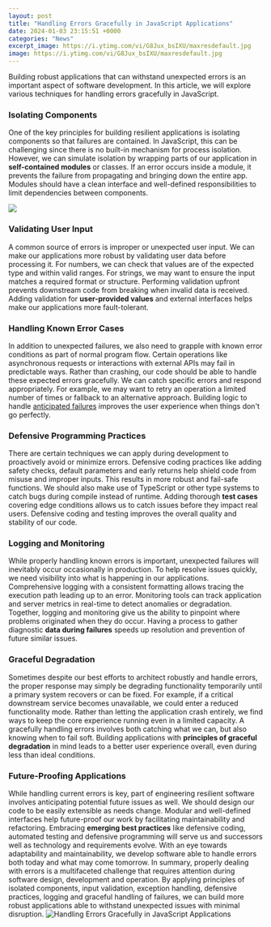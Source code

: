 ```yaml
---
layout: post
title: "Handling Errors Gracefully in JavaScript Applications"
date: 2024-01-03 23:15:51 +0000
categories: "News"
excerpt_image: https://i.ytimg.com/vi/G8Jux_bsIXU/maxresdefault.jpg
image: https://i.ytimg.com/vi/G8Jux_bsIXU/maxresdefault.jpg
---
```


Building robust applications that can withstand unexpected errors is an important aspect of software development. In this article, we will explore various techniques for handling errors gracefully in JavaScript.
### Isolating Components
One of the key principles for building resilient applications is isolating components so that failures are contained. In JavaScript, this can be challenging since there is no built-in mechanism for process isolation. However, we can simulate isolation by wrapping parts of our application in **self-contained modules** or classes. If an error occurs inside a module, it prevents the failure from propagating and bringing down the entire app. Modules should have a clean interface and well-defined responsibilities to limit dependencies between components.

![](https://res.cloudinary.com/df8e3k5he/image/upload/blog/meta_d86d4570a6.jpg)
### Validating User Input 
A common source of errors is improper or unexpected user input. We can make our applications more robust by validating user data before processing it. For numbers, we can check that values are of the expected type and within valid ranges. For strings, we may want to ensure the input matches a required format or structure. Performing validation upfront prevents downstream code from breaking when invalid data is received. Adding validation for **user-provided values** and external interfaces helps make our applications more fault-tolerant.
### Handling Known Error Cases
In addition to unexpected failures, we also need to grapple with known error conditions as part of normal program flow. Certain operations like asynchronous requests or interactions with external APIs may fail in predictable ways. Rather than crashing, our code should be able to handle these expected errors gracefully. We can catch specific errors and respond appropriately. For example, we may want to retry an operation a limited number of times or fallback to an alternative approach. Building logic to handle [anticipated failures](https://store.fi.io.vn/womens-cute-but-psycho-bae-darling-crazy-girlfriend-t-shirt/women&) improves the user experience when things don't go perfectly.
### Defensive Programming Practices 
There are certain techniques we can apply during development to proactively avoid or minimize errors. Defensive coding practices like adding safety checks, default parameters and early returns help shield code from misuse and improper inputs. This results in more robust and fail-safe functions. We should also make use of TypeScript or other type systems to catch bugs during compile instead of runtime. Adding thorough **test cases** covering edge conditions allows us to catch issues before they impact real users. Defensive coding and testing improves the overall quality and stability of our code.
### Logging and Monitoring
While properly handling known errors is important, unexpected failures will inevitably occur occasionally in production. To help resolve issues quickly, we need visibility into what is happening in our applications. Comprehensive logging with a consistent formatting allows tracing the execution path leading up to an error. Monitoring tools can track application and server metrics in real-time to detect anomalies or degradation. Together, logging and monitoring give us the ability to pinpoint where problems originated when they do occur. Having a process to gather diagnostic **data during failures** speeds up resolution and prevention of future similar issues.
### Graceful Degradation
Sometimes despite our best efforts to architect robustly and handle errors, the proper response may simply be degrading functionality temporarily until a primary system recovers or can be fixed. For example, if a critical downstream service becomes unavailable, we could enter a reduced functionality mode. Rather than letting the application crash entirely, we find ways to keep the core experience running even in a limited capacity. A gracefully handling errors involves both catching what we can, but also knowing when to fail soft. Building applications with **principles of graceful degradation** in mind leads to a better user experience overall, even during less than ideal conditions.
### Future-Proofing Applications
While handling current errors is key, part of engineering resilient software involves anticipating potential future issues as well. We should design our code to be easily extensible as needs change. Modular and well-defined interfaces help future-proof our work by facilitating maintainability and refactoring. Embracing **emerging best practices** like defensive coding, automated testing and defensive programming will serve us and successors well as technology and requirements evolve. With an eye towards adaptability and maintainability, we develop software able to handle errors both today and what may come tomorrow.
In summary, properly dealing with errors is a multifaceted challenge that requires attention during software design, development and operation. By applying principles of isolated components, input validation, exception handling, defensive practices, logging and graceful handling of failures, we can build more robust applications able to withstand unexpected issues with minimal disruption.
![Handling Errors Gracefully in JavaScript Applications](https://i.ytimg.com/vi/G8Jux_bsIXU/maxresdefault.jpg)